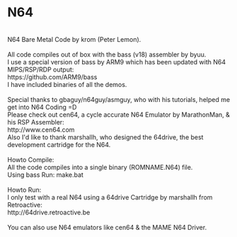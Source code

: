 N64
===
<br />
N64 Bare Metal Code by krom (Peter Lemon).<br />
<br />
All code compiles out of box with the bass (v18) assembler by byuu.<br />
I use a special version of bass by ARM9 which has been updated with N64 MIPS/RSP/RDP output:<br />
https://github.com/ARM9/bass<br />
I have included binaries of all the demos.<br />
<br />
Special thanks to gbaguy/n64guy/asmguy, who with his tutorials, helped me get into N64 Coding =D<br />
Please check out cen64, a cycle accurate N64 Emulator by MarathonMan, & his RSP Assembler:<br />
http://www.cen64.com<br />
Also I'd like to thank marshallh, who designed the 64drive, the best development cartridge for the N64.<br />
<br />
Howto Compile:<br />
All the code compiles into a single binary (ROMNAME.N64) file.<br />
Using bass Run: make.bat<br />
<br />
Howto Run:<br />
I only test with a real N64 using a 64drive Cartridge by marshallh from Retroactive:<br />
http://64drive.retroactive.be<br />
<br />
You can also use N64 emulators like cen64 & the MAME N64 Driver.
